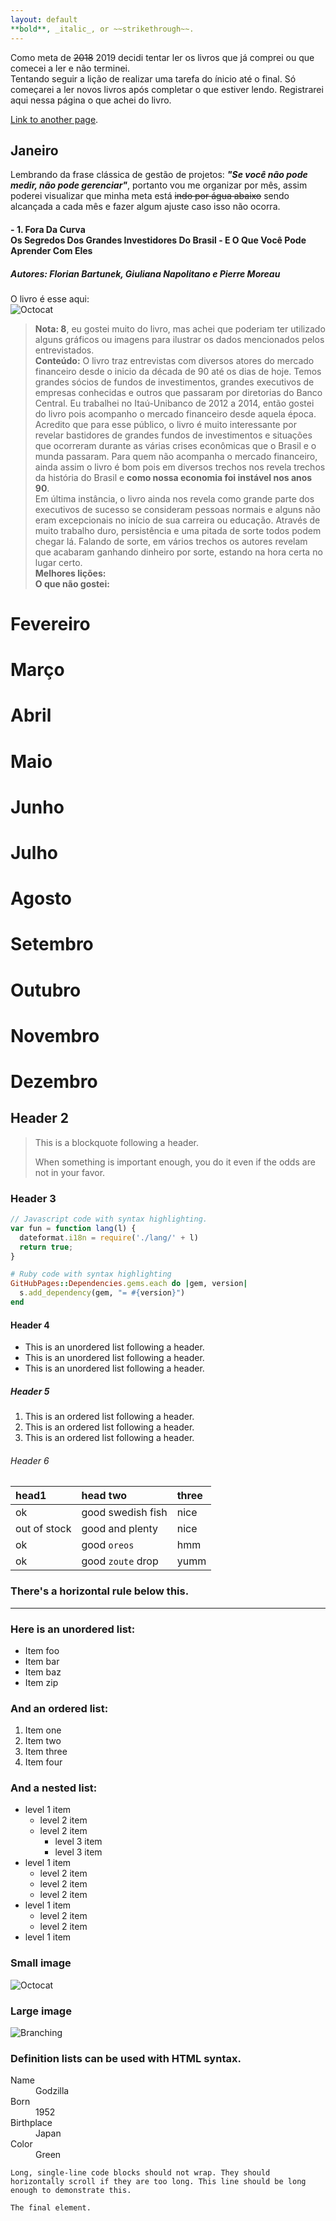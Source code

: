 ```yaml
---
layout: default
**bold**, _italic_, or ~~strikethrough~~.
---
```


Como meta de ~~2018~~ 2019 decidi tentar ler os livros que já comprei ou que comecei a ler e não terminei.
<br>Tentando seguir a lição de realizar uma tarefa do ínicio até o final. Só começarei a ler novos livros após completar o que estiver lendo. Registrarei aqui nessa página o que achei do livro.

[Link to another page](./another-page.html).

## **Janeiro**

Lembrando da frase clássica de gestão de projetos: _**"Se você não pode medir, não pode gerenciar"**_, portanto vou me organizar por mês, assim poderei visualizar que minha meta está ~~indo por água abaixo~~ sendo alcançada a cada mês e fazer algum ajuste caso isso não ocorra.

#### - **1. Fora Da Curva**<br> Os Segredos Dos Grandes Investidores Do Brasil - E O Que Você Pode Aprender Com Eles
##### Autores: Florian Bartunek, Giuliana Napolitano e Pierre Moreau
O livro é esse aqui:<br>
![Octocat](https://github.com/ealexbarros/livros/blob/master/img/fora_da_curva.png)
> **Nota: 8**, eu gostei muito do livro, mas achei que poderiam ter utilizado alguns gráficos ou imagens para ilustrar os dados mencionados pelos entrevistados. <br>
> **Conteúdo:** O livro traz entrevistas com diversos atores do mercado financeiro desde o inicio da década de 90 até os dias de hoje. Temos grandes sócios de fundos de investimentos, grandes executivos de empresas conhecidas e outros que passaram por diretorias do Banco Central. Eu trabalhei no Itaú-Unibanco de 2012 a 2014, então gostei do livro pois acompanho o mercado financeiro desde aquela época. Acredito que para esse público, o livro é muito interessante por revelar bastidores de grandes fundos de investimentos e situações que ocorreram durante as várias crises econômicas que o Brasil e o munda passaram. Para quem não acompanha o mercado financeiro, ainda assim o livro é bom pois em diversos trechos nos revela trechos da história do Brasil e **como nossa economia foi instável nos anos 90**.<br>
Em última instância, o livro ainda nos revela como grande parte dos executivos de sucesso se consideram pessoas normais e alguns não eram excepcionais no início de sua carreira ou educação. Através de muito trabalho duro, persistência e uma pitada de sorte todos podem chegar lá. Falando de sorte, em vários trechos os autores revelam que acabaram ganhando dinheiro por sorte, estando na hora certa no lugar certo.<br>
> **Melhores lições:**   <br>
> **O que não gostei:**
>
>



# Fevereiro
# Março
# Abril
# Maio
# Junho
# Julho
# Agosto
# Setembro
# Outubro
# Novembro
# Dezembro

## Header 2

> This is a blockquote following a header.
>
> When something is important enough, you do it even if the odds are not in your favor.

### Header 3

```js
// Javascript code with syntax highlighting.
var fun = function lang(l) {
  dateformat.i18n = require('./lang/' + l)
  return true;
}
```

```ruby
# Ruby code with syntax highlighting
GitHubPages::Dependencies.gems.each do |gem, version|
  s.add_dependency(gem, "= #{version}")
end
```

#### Header 4

*   This is an unordered list following a header.
*   This is an unordered list following a header.
*   This is an unordered list following a header.

##### Header 5

1.  This is an ordered list following a header.
2.  This is an ordered list following a header.
3.  This is an ordered list following a header.

###### Header 6

| head1        | head two          | three |
|:-------------|:------------------|:------|
| ok           | good swedish fish | nice  |
| out of stock | good and plenty   | nice  |
| ok           | good `oreos`      | hmm   |
| ok           | good `zoute` drop | yumm  |

### There's a horizontal rule below this.

* * *

### Here is an unordered list:

*   Item foo
*   Item bar
*   Item baz
*   Item zip

### And an ordered list:

1.  Item one
1.  Item two
1.  Item three
1.  Item four

### And a nested list:

- level 1 item
  - level 2 item
  - level 2 item
    - level 3 item
    - level 3 item
- level 1 item
  - level 2 item
  - level 2 item
  - level 2 item
- level 1 item
  - level 2 item
  - level 2 item
- level 1 item

### Small image

![Octocat](https://assets-cdn.github.com/images/icons/emoji/octocat.png)

### Large image

![Branching](https://guides.github.com/activities/hello-world/branching.png)


### Definition lists can be used with HTML syntax.

<dl>
<dt>Name</dt>
<dd>Godzilla</dd>
<dt>Born</dt>
<dd>1952</dd>
<dt>Birthplace</dt>
<dd>Japan</dd>
<dt>Color</dt>
<dd>Green</dd>
</dl>

```
Long, single-line code blocks should not wrap. They should horizontally scroll if they are too long. This line should be long enough to demonstrate this.
```

```
The final element.
```
